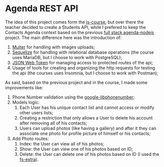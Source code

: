 # Agenda REST API

The idea of this project comes form the [js-course](https://github.com/fernandaorms/js-course), but over there the teacher decided to create a Students API, while I prefered to keep the Contacts Agenda context based on the previous [full stack agenda-nodejs](https://github.com/fernandaorms/agenda-nodejs) project.
The main difference here was the introduction of:

1. [Multer](https://www.npmjs.com/package/multer) for handling with images uploads;
2. [Sequelize](https://sequelize.org/docs/v6/getting-started/) for handling with relational database operations (the course uses MariaDB, but I choose to work with PostgreSQL);
3. [JSON Web Token](https://jwt.io/introduction) for managing access to protected routes of the api;
4. Usage of tools for creating and organizing the http requests for testing the api (the courses uses Insomnia, but I choose to work with Postman);

As said, based on the previous project and in the course, I made some improvements like:

1. Phone Number validation using the [google-libphonenumber](https://www.npmjs.com/package/google-libphonenumber);
2. Models logic:
   1. Each User has his unique contact list and cannot access or modify other users lists;
   2. Creating a restriction that only allows a User to delete his account after removing all of his contacts;
   3. Users can upload photos (like having a gallery) and after it they can associate one photo for profile picture of himself or his contacts;
4. Add Photo routes:
   1. Index: the User can view all of his photos;
   2. Show: the User can view one of his photos based on ID;
   3. Delete: the User can delete one of his photos based on ID (I used the [fs-extra](https://www.npmjs.com/package/fs-extra)).
